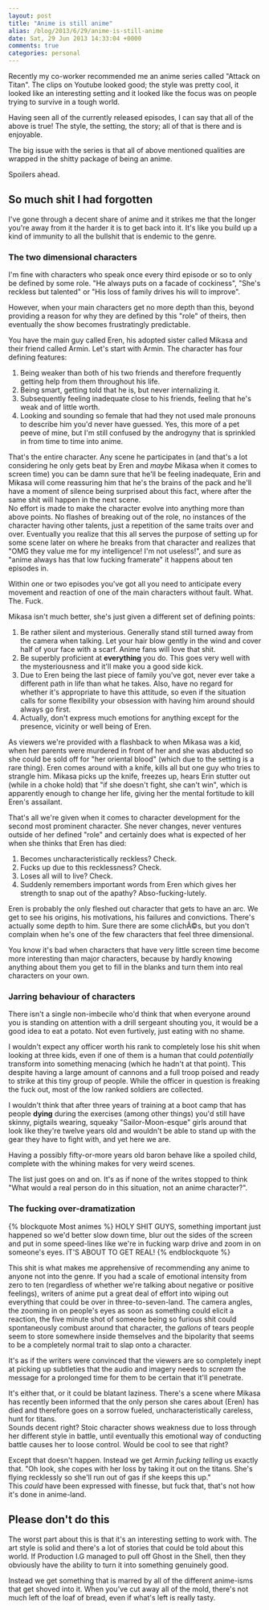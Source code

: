 ```yaml
---
layout: post
title: "Anime is still anime"
alias: /blog/2013/6/29/anime-is-still-anime
date: Sat, 29 Jun 2013 14:33:04 +0000
comments: true
categories: personal
---
```

Recently my co-worker recommended me an anime series called "Attack on Titan".
The clips on Youtube looked good; the style was pretty cool, it looked like an
interesting setting and it looked like the focus was on people trying to
survive in a tough world.

Having seen all of the currently released episodes, I can say that all of the
above is true! The style, the setting, the story; all of that is there and is
enjoyable.

The big issue with the series is that all of above mentioned qualities are
wrapped in the shitty package of being an anime.

Spoilers ahead.

<!--more-->

## So much shit I had forgotten

I've gone through a decent share of anime and it strikes me that the longer
you're away from it the harder it is to get back into it. It's like you build
up a kind of immunity to all the bullshit that is endemic to the genre.

### The two dimensional characters

I'm fine with characters who speak once every third episode or so to only be
defined by some role. "He always puts on a facade of cockiness", "She's
reckless but talented" or "His loss of family drives his will to improve".

However, when your main characters get no more depth than this, beyond
providing a reason for why they are defined by this "role" of theirs, then
eventually the show becomes frustratingly predictable.

You have the main guy called Eren, his adopted sister called Mikasa and their
friend called Armin. Let's start with Armin. The character has four defining
features:

1. Being weaker than both of his two friends and therefore frequently getting
   help from them throughout his life.
2. Being smart, getting told that he is, but never internalizing it.
3. Subsequently feeling inadequate close to his friends, feeling that he's weak
   and of little worth.
4. Looking and sounding so female that had they not used male pronouns to
   describe him you'd never have guessed. Yes, this more of a pet peeve of
   mine, but I'm still confused by the androgyny that is sprinkled in from time
   to time into anime.

That's the entire character. Any scene he participates in (and that's a lot
considering he only gets beat by Eren and *maybe* Mikasa when it comes to
screen time) you can be damn sure that he'll be feeling inadequate, Erin and
Mikasa will come reassuring him that he's the brains of the pack and he'll have
a moment of silence being surprised about this fact, where after the same shit
will happen in the next scene.  
No effort is made to make the character evolve into anything more than above
points. No flashes of breaking out of the role, no instances of the character
having other talents, just a repetition of the same traits over and over.
Eventually you realize that this all serves the purpose of setting up for some
scene later on where he breaks from that character and realizes that "OMG they
value me for my intelligence! I'm not useless!", and sure as "anime always has
that low fucking framerate" it happens about ten episodes in.

Within one or two episodes you've got all you need to anticipate every movement
and reaction of one of the main characters without fault. What. The. Fuck.

Mikasa isn't much better, she's just given a different set of defining points:

1. Be rather silent and mysterious. Generally stand still turned away from the
   camera when talking. Let your hair blow gently in the wind and cover half of
   your face with a scarf. Anime fans will love that shit.
2. Be superbly proficient at **everything** you do. This goes very well with
   the mysteriousness and it'll make you a good side kick.
3. Due to Eren being the last piece of family you've got, never ever take
   a different path in life than what he takes. Also, have no regard for
   whether it's appropriate to have this attitude, so even if the situation
   calls for some flexibility your obsession with having him around should
   always go first.
4. Actually, don't express much emotions for anything except for the presence,
   vicinity or well being of Eren.

As viewers we're provided with a flashback to when Mikasa was a kid, when her
parents were murdered in front of her and she was abducted so she could be sold
off for "her oriental blood" (which due to the setting is a rare thing). Eren
comes around with a knife, kills all but one guy who tries to strangle him.
Mikasa picks up the knife, freezes up, hears Erin stutter out (while in a choke
hold) that "if she doesn't fight, she can't win", which is apparently enough to
change her life, giving her the mental fortitude to kill Eren's assailant.

That's all we're given when it comes to character development for the second
most prominent character. She never changes, never ventures outside of her
defined "role" and certainly does what is expected of her when she thinks that
Eren has died:

1. Becomes uncharacteristically reckless? Check.
2. Fucks up due to this recklessness? Check.
3. Loses all will to live? Check.
4. Suddenly remembers important words from Eren which gives her strength to
   snap out of the apathy? Abso-fucking-lutely.

Eren is probably the only fleshed out character that gets to have an arc. We
get to see his origins, his motivations, his failures and convictions. There's
actually some depth to him. Sure there are some clichÃ©s, but you don't
complain when he's one of the few characters that feel three dimensional.

You know it's bad when characters that have very little screen time become more
interesting than major characters, because by hardly knowing anything about
them you get to fill in the blanks and turn them into real characters on your
own.

### Jarring behaviour of characters

There isn't a single non-imbecile who'd think that when everyone around you is
standing on attention with a drill sergeant shouting you, it would be a good
idea to eat a potato. Not even furtively, just eating with no shame.

I wouldn't expect any officer worth his rank to completely lose his shit when
looking at three kids, even if one of them is a human that could *potentially*
transform into something menacing (which he hadn't at that point). This despite
having a large amount of cannons and a full troop poised and ready to strike at
this tiny group of people. While the officer in question is freaking the fuck
out, most of the low ranked soldiers are collected.

I wouldn't think that after three years of training at a boot camp that has
people **dying** during the exercises (among other things) you'd still have
skinny, pigtails wearing, squeaky "Sailor-Moon-esque" girls around that look
like they're twelve years old and wouldn't be able to stand up with the gear
they have to fight with, and yet here we are.

Having a possibly fifty-or-more years old baron behave like a spoiled child,
complete with the whining makes for very weird scenes.

The list just goes on and on. It's as if none of the writes stopped to think
"What would a real person do in this situation, not an anime character?".

### The fucking over-dramatization

{% blockquote Most animes %}
HOLY SHIT GUYS, something important just happened so we'd better slow down time, blur out the sides of the screen and put in some speed-lines like we're in fucking warp drive and zoom in on someone's eyes. IT'S ABOUT TO GET REAL!
{% endblockquote %}

This shit is what makes me apprehensive of recommending any anime to anyone not
into the genre. If you had a scale of emotional intensity from zero to ten
(regardless of whether we're talking about negative or positive feelings),
writers of anime put a great deal of effort into wiping out everything that
could be over in three-to-seven-land. The camera angles, the zooming in on
people's eyes as soon as something could elicit a reaction, the five minute
shot of someone being so furious shit could spontaneously combust around that
character, the *gallons* of tears people seem to store somewhere inside
themselves and the bipolarity that seems to be a completely normal trait to
slap onto a character.

It's as if the writers were convinced that the viewers are so completely inept
at picking up subtleties that the audio and imagery needs to *scream* the
message for a prolonged time for them to be certain that it'll penetrate.

It's either that, or it could be blatant laziness. There's a scene where Mikasa
has recently been informed that the only person she cares about (Eren) has died
and therefore goes on a sorrow fueled, uncharacteristically careless, hunt for
titans.  
Sounds decent right? Stoic character shows weakness due to loss through her
different style in battle, until eventually this emotional way of conducting
battle causes her to loose control. Would be cool to see that right?

Except that doesn't happen. Instead we get Armin *fucking telling* us exactly
that. "Oh look, she copes with her loss by taking it out on the titans. She's
flying recklessly so she'll run out of gas if she keeps this up."  
This *could* have been expressed with finesse, but fuck that, that's not how
it's done in anime-land.

## Please don't do this

The worst part about this is that it's an interesting setting to work with. The
art style is solid and there's a lot of stories that could be told about this
world. If Production I.G managed to pull off Ghost in the Shell, then they
obviously have the ability to turn it into something genuinely good.

Instead we get something that is marred by all of the different anime-isms that
get shoved into it. When you've cut away all of the mold, there's not much left
of the loaf of bread, even if what's left is really tasty.
